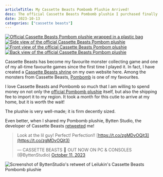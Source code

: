 ```yaml
---
articleTitle: My Cassette Beasts Pombomb Plushie Arrived!
desc: The official Cassette Beasts Pombomb plushie I purchased finally arrived.
date: 2023-10-13
categories: ["cassette beasts"]
---
```


[![Official Cassette Beasts Pombom plushie wrapped in a plastic bag](https://i.postimg.cc/QtmpHVs3/2023-10-11-14-25-27.jpg)](https://postimg.cc/MMccL6vP)
[![Side view of the official Cassette Beasts Pombom plushie](https://i.postimg.cc/k4vyKfQL/2023-10-11-14-28-36.jpg)](https://postimg.cc/dkDdKRS9)
[![Front view of the official Cassette Beasts Pombom plushie](https://i.postimg.cc/7hPnV0Xh/2023-10-11-14-29-09.jpg)](https://postimg.cc/47Mc4KDR)
[![Back view of the official Cassette Beasts Pombom plushie](https://i.postimg.cc/qq72n0MC/2023-10-11-14-30-36.jpg)](https://postimg.cc/5YZHdhzx)

Cassette Beasts has become my favourite monster collecting game and one of my all-time favourite games since the first time I played it. In fact, I have created a [Cassette Beasts shrine](/shrines/cassettebeasts/) on my own website here. Among the monsters from Cassette Beasts, [Pombomb](https://wiki.cassettebeasts.com/wiki/Pombomb) is one of my favourites.

I love Cassette Beasts and Pombomb so much that I am willing to spend money on not only the [official Pombomb plushie](https://www.symbiotestudios.com/online-store/Cassette-Beasts-Pombomb-p582974319) itself, but also the shipping fee to import it to my region. It took a month for this cutie to arrive at my home, but it is worth the wait!

The plushie is very well-made; it is firm decently sized.

Even better, when I shared my Pombomb plushie, Bytten Studio, the developer of Cassette Beasts [retweeted](https://twitter.com/ByttenStudio/status/1712191037957927126) me!

> Look at the lil guy! Perfect! Perfection!! [https://t.co/zgMDvOQjt3](https://t.co/zgMDvOQjt3)
>
> — CASSETTE BEASTS 📼 OUT NOW ON PC & CONSOLES (@ByttenStudio) [October 11, 2023](https://twitter.com/ByttenStudio/status/1712191037957927126?ref_src=twsrc%5Etfw)

![Screenshot of ByttenStudio's retweet of Leilukin's Cassette Beasts Pombomb plushie](https://i.postimg.cc/8cmwZxD3/bytten-studio-on-my-pombomb-plushie.png)

